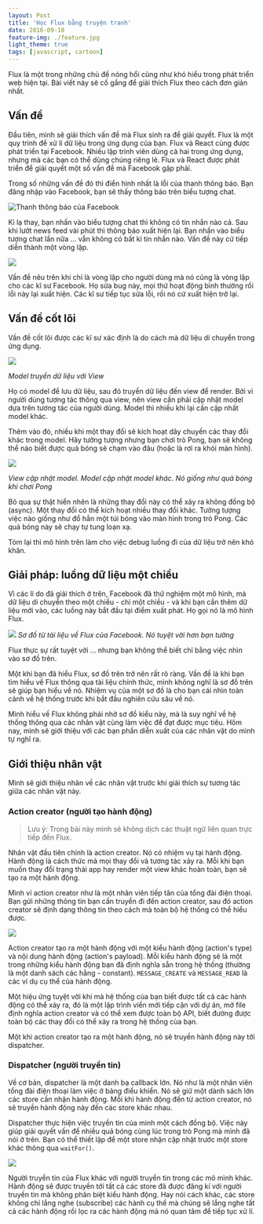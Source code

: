 ```yaml
---
layout: Post
title: 'Học Flux bằng truyện tranh'
date: 2016-09-18
feature-img: ./feature.jpg
light_theme: true
tags: [javascript, cartoon]
---
```


Flux là một trong những chủ đề nóng hổi cũng như khó hiểu trong phát triển web hiện tại.
Bài viết này sẽ cố gắng để giải thích Flux theo cách đơn giản nhất.

## Vấn đề

Đầu tiên, mình sẽ giải thích vấn đề mà Flux sinh ra để giải quyết.
Flux là một quy trình để xử lí dữ liệu trong ứng dụng của bạn.
Flux và React cùng được phát triển tại Facebook. Nhiều lập trình viên dùng
cả hai trong ứng dụng, nhưng mà các bạn có thể dùng chúng riêng lẻ.
Flux và React được phát triển để giải quyết một số vấn đề mà Facebook gặp phải.


Trong số những vấn đề đó thì điển hình nhất là lỗi của thanh thông báo.
Bạn đăng nhập vào Facebook, bạn sẽ thấy thông báo trên biểu tượng chat.

![Thanh thông báo của Facebook](1-notification.jpg)

Kì lạ thay, bạn nhấn vào biểu tượng chat thì không có tin nhắn nào cả.
Sau khi lướt news feed vài phút thì thông báo xuất hiện lại.
Bạn nhấn vào biểu tượng chat lần nữa ... vẫn không có bất kì tin nhắn nào.
Vấn đề này cứ tiếp diễn thành một vòng lặp.

![](2.jpg)

Vấn đề nêu trên khi chỉ là vòng lặp cho người dùng mà nó cũng là
vòng lặp cho các kĩ sư Facebook. Họ sửa bug này, mọi thứ hoạt động bình thường
rồi lỗi này lại xuất hiện. Các kĩ sư tiếp tục sửa lỗi, rồi nó cứ xuất hiện
trở lại.

## Vấn đề cốt lõi

Vấn đề cốt lõi được các kĩ sư xác định là do cách mà dữ liệu di chuyển trong
ứng dụng.

![](3-model-view.png)

*Model truyền dữ liệu với View*

Họ có model để lưu dữ liệu, sau đó truyền dữ liệu đến view để render.
Bởi vì người dùng tương tác thông qua view, nên view cần phải cập nhật model
dựa trên tương tác của người dùng. Model thì nhiều khi lại cần cập nhất model
khác.

Thêm vào đó, nhiều khi một thay đổi sẽ kích hoạt dây chuyền các thay đổi khác trong model. Hãy tưởng tượng nhưng bạn chơi trò Pong, bạn sẽ không thể nào biết được quả bóng sẽ chạm vào đâu (hoặc là rơi ra khỏi màn hình).

![](4.png)

*View cập nhật model. Model cập nhật model khác. Nó giống như quả bóng khi chơi Pong*

Bỏ qua sự thật hiển nhên là những thay đổi này có thể xảy ra không đồng bộ (async). Một thay đổi có thể kích hoạt nhiều thay đổi khác. Tưởng tượng việc nào giống như đổ hẳn một túi bóng vào màn hình trong trò Pong. Các quả bóng này sẽ chạy tự tung loạn xạ.

Tóm lại thì mô hình trên làm cho việc debug luồng đi của dữ liệu trở nên khó khăn.

## Giải pháp: luồng dữ liệu một chiều

Vì các lí do đã giải thích ở trên, Facebook đã thử nghiệm một mô hình, mà dữ liệu di chuyển theo một chiều - chỉ một chiều - và khi bạn cần thêm dữ liệu mới vào, các luồng này bắt đầu tại điểm xuất phát. Họ gọi nó là mô hình Flux.

![](assets/index-cc610.png)
*Sơ đồ từ tài liệu về Flux của Facebook. Nó tuyệt vời hơn bạn tường*

Flux thực sự rất tuyệt vời ... nhưng bạn không thể biết chỉ bằng việc nhìn vào sơ đồ trên.

Một khi bạn đã hiểu Flux, sơ đồ trên trở nên rất rõ ràng. Vấn đề là khi bạn tìm hiểu về Flux thông qua tài liệu chính thức, mình không nghĩ là sơ đồ trên sẽ giúp bạn hiểu về nó. Nhiệm vụ của một sơ đồ là cho bạn cái nhìn toàn cảnh về hệ thống trước khi bắt đầu nghiên cứu sâu về nó.

Mình hiểu về Flux không phải nhờ sơ đồ kiểu này, mà là suy nghĩ về hệ thống thông qua các nhân vật cùng làm việc để đạt được mục tiêu. Hôm nay, mình sẽ giới thiệu với các bạn phần diễn xuất của các nhân vật do mình tự nghĩ ra.

## Giới thiệu nhân vật

Mình sẽ giới thiệu nhân về các nhân vật trước khi giải thích sự tương tác giữa các nhân vật này.

### Action creator (người tạo hành động)

> Lưu ý: Trong bài này mình sẽ không dịch các thuật ngữ liên quan trực tiếp đến Flux.

Nhân vật đầu tiên chính là action creator. Nó có nhiệm vụ tại hành động. Hành động là cách thức mà mọi thay đổi và tương tác xảy ra. Mỗi khi bạn muốn thay đổi trạng thái app hay render một view khác hoàn toàn, bạn sẽ tạo ra một hành động.

Mình ví action creator như là một nhân viên tiếp tân của tổng đài điện thoại. Bạn gửi những thông tin bạn cần truyền đi đến action creator, sau đó action creator sẽ định dạng thông tin theo cách mà toàn bộ hệ thống có thể hiểu được.

![](assets/index-ebc86.png)

Action creator tạo ra một hành động với một kiểu hành động (action's type) và nội dung hành động (action's payload). Mỗi kiểu hành động sẽ là một trong những kiểu hành động bạn đã định nghĩa sẵn trong hệ thống (thường là một danh sách các hằng - constant). `MESSAGE_CREATE` và `MESSAGE_READ` là các ví dụ cụ thể của hành động.

Một hiệu ứng tuyệt vời khi mà hệ thống của bạn biết được tất cả các hành động có thể xảy ra, đó là một lập trình viến mới tiếp cận với dự án, mở file định nghĩa action creator và có thể xem được toàn bộ API, biết đường được toàn bộ các thay đổi có thể xảy ra trong hệ thống cùa bạn.

Một khi action creator tạo ra một hành động, nó sẽ truyền hành động này tới dispatcher.

### Dispatcher (người truyền tin)

Về cơ bản, dispatcher là một danh bạ callback lớn. Nó như là một nhân viên tổng đài điện thoại làm việc ở bảng điều khiển. Nó sẽ giữ một dành sách lớn các store cần nhận hành động. Mỗi khi hành động đến từ action creator, nó sẽ truyền hành động này đến các store khác nhau.

Dispatcher thực hiện việc truyền tin của mình một cách đồng bộ. Việc này giúp giải quyết vấn để nhiều quả bóng cùng lúc trong trò Pong mà mình đã nói ở trên. Bạn có thể thiết lập để một store nhận cập nhật trước một store khác thông qua `waitFor()`.

![](assets/index-0d906.png)

Người truyền tin của Flux khác với người truyền tin trong các mô mình khác. Hành động sẽ được truyền tới tất cả các store đã được đăng kí với người truyền tin mà không phân biệt kiểu hành động. Hay nói cách khác, các store không chỉ lắng nghe (subscribe) các hành cụ thể mà chúng sẽ lắng nghe tất cả các hành động rồi lọc ra các hành động mà nó quan tâm để tiếp tục xử lí.
